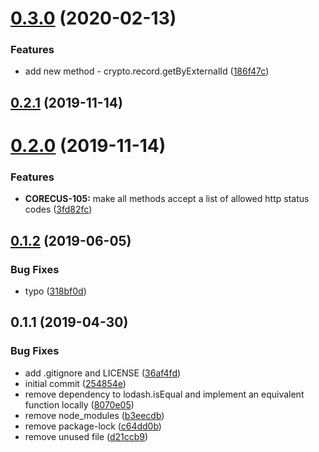 # [0.3.0](https://github.com/softwaregroup-bg/ut-port-crypto/compare/v0.2.1...v0.3.0) (2020-02-13)


### Features

* add new method - crypto.record.getByExternalId ([186f47c](https://github.com/softwaregroup-bg/ut-port-crypto/commit/186f47c3dd6ca8bb2e7ae5f07c941dcfbf96d310))



## [0.2.1](https://github.com/softwaregroup-bg/ut-port-crypto/compare/v0.2.0...v0.2.1) (2019-11-14)



# [0.2.0](https://github.com/softwaregroup-bg/ut-port-crypto/compare/v0.1.2...v0.2.0) (2019-11-14)


### Features

* **CORECUS-105:** make all methods accept a list of allowed http status codes ([3fd82fc](https://github.com/softwaregroup-bg/ut-port-crypto/commit/3fd82fc))



## [0.1.2](https://github.com/softwaregroup-bg/ut-port-crypto/compare/v0.1.1...v0.1.2) (2019-06-05)


### Bug Fixes

* typo ([318bf0d](https://github.com/softwaregroup-bg/ut-port-crypto/commit/318bf0d))



## 0.1.1 (2019-04-30)


### Bug Fixes

* add .gitignore and LICENSE ([36af4fd](https://github.com/softwaregroup-bg/ut-port-crypto/commit/36af4fd))
* initial commit ([254854e](https://github.com/softwaregroup-bg/ut-port-crypto/commit/254854e))
* remove dependency to lodash.isEqual and implement an equivalent function locally ([8070e05](https://github.com/softwaregroup-bg/ut-port-crypto/commit/8070e05))
* remove node_modules ([b3eecdb](https://github.com/softwaregroup-bg/ut-port-crypto/commit/b3eecdb))
* remove package-lock ([c64dd0b](https://github.com/softwaregroup-bg/ut-port-crypto/commit/c64dd0b))
* remove unused file ([d21ccb9](https://github.com/softwaregroup-bg/ut-port-crypto/commit/d21ccb9))



